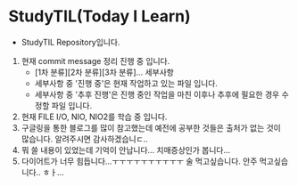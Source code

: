 # StudyTIL(Today I Learn)
 - StudyTIL Repository입니다.
 1. 현재 commit message 정리 진행 중 입니다.
	 - [1차 분류][2차 분류][3차 분류]... 세부사항
	 - 세부사항 중 '진행 중'은 현재 작업하고 있는 파일 입니다.
	 - 세부사항 중 '추후 진행'은 진행 중인 작업을 마친 이후나 추후에 필요한 경우 수정할 파일 입니다.
 2. 현재 FILE I/O, NIO, NIO2를 학습 중 입니다.
 3. 구글링을 통한 블로그를 많이 참고했는데 예전에 공부한 것들은 출처가 없는 것이 많습니다. 알려주시면 감사하겠습니ㄷ..
 4. 뭐 쓸 내용이 있었는데 기억이 안납니다... 치매증상인가 봅니다...
 5. 다이어트가 너무 힘듭니다...ㅜㅜㅜㅜㅜㅜㅜㅜㅜㅜ 술 먹고싶습니다. 안주 먹고싶습니다.. ㅎㅏ...